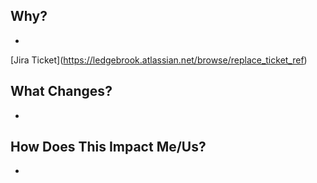 ## Why?

- 

\[Jira Ticket\]\(https://ledgebrook.atlassian.net/browse/replace_ticket_ref)

## What Changes?

- 

## How Does This Impact Me/Us?

- 
